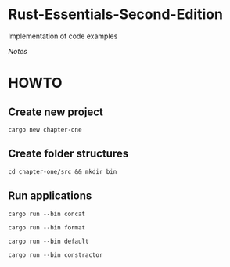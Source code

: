 # Rust-Essentials-Second-Edition
Implementation of code examples

*Notes*

# HOWTO

## Create new project
```cargo new chapter-one```

## Create folder structures
```cd chapter-one/src && mkdir bin```

## Run applications
```cargo run --bin concat```

```cargo run --bin format```

```cargo run --bin default```

```cargo run --bin constractor```
